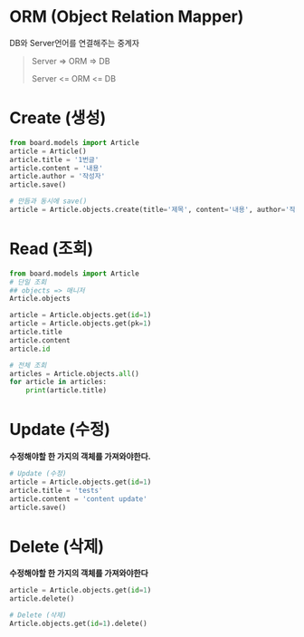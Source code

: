 # ORM (Object Relation Mapper)
DB와 Server언어를 연결해주는 중계자

> Server => ORM => DB
> 
> Server <= ORM <= DB

# Create (생성)
```python
from board.models import Article
article = Article()
article.title = '1번글'
article.content = '내용'
article.author = '작성자'
article.save()

# 만듬과 동시에 save()
article = Article.objects.create(title='제목', content='내용', author='작성자')
```
# Read (조회)
```python
from board.models import Article
# 단일 조회
## objects => 매니저
Article.objects

article = Article.objects.get(id=1)
article = Article.objects.get(pk=1)
article.title
article.content
article.id

# 전체 조회
articles = Article.objects.all()
for article in articles:
    print(article.title)
```
# Update (수정)
**수정해야할 한 가지의 객체를 가져와야한다.**
```python
# Update (수정)
article = Article.objects.get(id=1)
article.title = 'tests'
article.content = 'content update'
article.save()
```
# Delete (삭제)
**수정해야할 한 가지의 객체를 가져와야한다**
```python
article = Article.objects.get(id=1)
article.delete()

# Delete (삭제)
Article.objects.get(id=1).delete()
```
